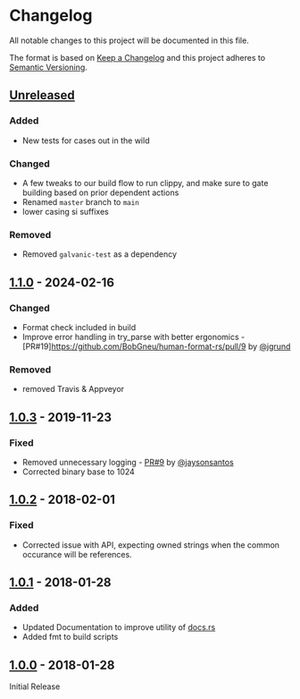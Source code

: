 # Changelog

All notable changes to this project will be documented in this file.

The format is based on [Keep a Changelog](http://keepachangelog.com/en/1.0.0/)
and this project adheres to [Semantic Versioning](http://semver.org/spec/v2.0.0.html).

## [Unreleased]

### Added

- New tests for cases out in the wild

### Changed

- A few tweaks to our build flow to run clippy, and make sure to gate building based on prior dependent actions
- Renamed `master` branch to `main`
- lower casing si suffixes

### Removed

- Removed `galvanic-test` as a dependency

## [1.1.0] - 2024-02-16

### Changed

- Format check included in build
- Improve error handling in try_parse with better ergonomics - [PR#19]https://github.com/BobGneu/human-format-rs/pull/9 by [@jgrund](https://github.com/jgrund)

### Removed

- removed Travis & Appveyor

## [1.0.3] - 2019-11-23

### Fixed

- Removed unnecessary logging - [PR#9](https://github.com/BobGneu/human-format-rs/pull/9) by [@jaysonsantos](https://github.com/jaysonsantos)
- Corrected binary base to 1024

## [1.0.2] - 2018-02-01

### Fixed

- Corrected issue with API, expecting owned strings when the common occurance will be references.

## [1.0.1] - 2018-01-28

### Added

- Updated Documentation to improve utility of [docs.rs](https://docs.rs/crate/human_format/)
- Added fmt to build scripts

## [1.0.0] - 2018-01-28

Initial Release

[unreleased]: https://github.com/BobGneu/human-format-rs/compare/master...develop
[1.1.0]: https://github.com/BobGneu/human-format-rs/compare/1.0.3...1.1.0
[1.0.3]: https://github.com/BobGneu/human-format-rs/compare/1.0.2...1.0.3
[1.0.2]: https://github.com/BobGneu/human-format-rs/compare/1.0.1...1.0.2
[1.0.1]: https://github.com/BobGneu/human-format-rs/compare/1.0.0...1.0.1
[1.0.0]: https://github.com/BobGneu/human-format-rs/tree/1.0.0
